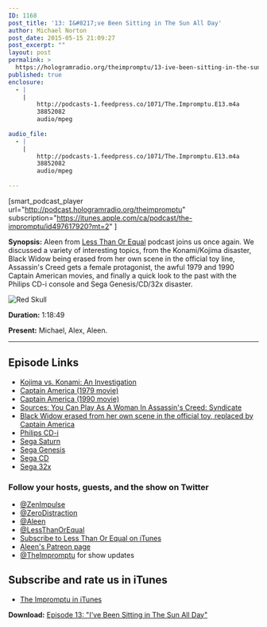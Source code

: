 ```yaml
---
ID: 1168
post_title: '13: I&#8217;ve Been Sitting in The Sun All Day'
author: Michael Norton
post_date: 2015-05-15 21:09:27
post_excerpt: ""
layout: post
permalink: >
  https://hologramradio.org/theimpromptu/13-ive-been-sitting-in-the-sun-all-day-look-at-my-skin
published: true
enclosure:
  - |
    |
        http://podcasts-1.feedpress.co/1071/The.Impromptu.E13.m4a
        38852082
        audio/mpeg
        
audio_file:
  - |
    |
        http://podcasts-1.feedpress.co/1071/The.Impromptu.E13.m4a
        38852082
        audio/mpeg
        
---
```

[smart_podcast_player url="http://podcast.hologramradio.org/theimpromptu" subscription="https://itunes.apple.com/ca/podcast/the-impromptu/id497617920?mt=2" ]

__Synopsis:__ Aleen from [Less Than Or Equal](https://itunes.apple.com/ca/podcast/less-than-or-equal/id890268267?mt=2) podcast joins us once again. We discussed a variety of interesting topics, from the Konami/Kojima disaster, Black Widow being erased from her own scene in the official toy line, Assassin's Creed gets a female protagonist, the awful 1979 and 1990 Captain American movies, and finally a quick look to the past with the Philips CD-i console and Sega Genesis/CD/32x disaster.

![Red Skull](http://theimpromptu.net/wp-content/uploads/2015/05/red-skull-from-1990-captain-america.jpg)

__Duration:__ 1:18:49

__Present:__ Michael, Alex, Aleen.

_________

## Episode Links

- [Kojima vs. Konami: An Investigation](https://www.youtube.com/watch?v=iMK-kajdgMA)
- [Captain America (1979 movie)](https://en.wikipedia.org/wiki/Captain_America_(1979_film))
- [Captain America (1990 movie)](https://en.wikipedia.org/wiki/Captain_America_(1990_film))
- [Sources: You Can Play As A Woman In Assassin's Creed: Syndicate](http://kotaku.com/sources-you-can-play-as-a-woman-in-assassins-creed-sy-1703598017)
- [Black Widow erased from her own scene in the official toy, replaced by Captain America](http://www.polygon.com/2015/5/11/8585035/avengers-black-widow-toy-captain-america)
- [Philips CD-i](https://en.wikipedia.org/wiki/Philips_CD-i)
- [Sega Saturn](https://en.wikipedia.org/wiki/Sega_Saturn)
- [Sega Genesis](https://en.wikipedia.org/wiki/Sega_Genesis)
- [Sega CD](https://en.wikipedia.org/wiki/Sega_CD)
- [Sega 32x](https://en.wikipedia.org/wiki/Sega_32X)

### Follow your hosts, guests, and the show on Twitter
- [@ZenImpulse](https://twitter.com/zenimpule)
- [@ZeroDistraction](https://twitter.com/zerodistraction)
- [@Aleen](https://twitter.com/aleen)
- [@LessThanOrEqual](https://twitter.com/lessthanorequal)
- [Subscribe to Less Than Or Equal on iTunes](https://itunes.apple.com/ca/podcast/less-than-or-equal/id890268267?mt=2)
- [Aleen's Patreon page](https://www.patreon.com/aleen)
- [@TheImpromptu](https://twitter.com/theimpromptu) for show updates

## Subscribe and rate us in iTunes

- [The Impromptu in iTunes](https://itunes.apple.com/ca/podcast/the-impromptu/id497617920?mt=2)

__Download:__ [Episode 13: "I've Been Sitting in The Sun All Day"](http://podcasts-1.feedpress.co/1071/The.Impromptu.E13.m4a)